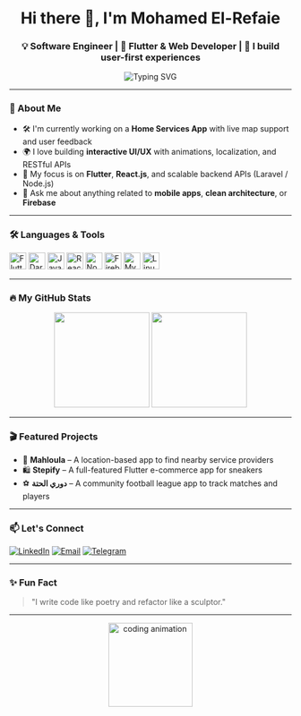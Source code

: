 <h1 align="center">Hi there 👋, I'm Mohamed El-Refaie</h1>
<h3 align="center">💡 Software Engineer | 🧠 Flutter & Web Developer | 🚀 I build user-first experiences</h3>

<p align="center">
  <img src="https://readme-typing-svg.demolab.com/?lines=Passionate+Flutter+Developer;MERN+Stack+Explorer;Loves+Clean+Code+&+Architecture;Always+Learning+New+Things&center=true&width=500&height=30&color=58A6FF&pause=1000" alt="Typing SVG" />
</p>

---

### 🚀 About Me

- 🛠️ I'm currently working on a **Home Services App** with live map support and user feedback  
- 🌍 I love building **interactive UI/UX** with animations, localization, and RESTful APIs  
- 🎯 My focus is on **Flutter**, **React.js**, and scalable backend APIs (Laravel / Node.js)  
- 💬 Ask me about anything related to **mobile apps**, **clean architecture**, or **Firebase**

---

### 🛠️ Languages & Tools

<p align="left">
  <img src="https://cdn.jsdelivr.net/gh/devicons/devicon/icons/flutter/flutter-original.svg" height="30" alt="Flutter"/>
  <img src="https://cdn.jsdelivr.net/gh/devicons/devicon/icons/dart/dart-original.svg" height="30" alt="Dart"/>
  <img src="https://cdn.jsdelivr.net/gh/devicons/devicon/icons/javascript/javascript-original.svg" height="30" alt="JavaScript"/>
  <img src="https://cdn.jsdelivr.net/gh/devicons/devicon/icons/react/react-original.svg" height="30" alt="React"/>
  <img src="https://cdn.jsdelivr.net/gh/devicons/devicon/icons/nodejs/nodejs-original.svg" height="30" alt="Node.js"/>
  <img src="https://cdn.jsdelivr.net/gh/devicons/devicon/icons/firebase/firebase-plain.svg" height="30" alt="Firebase"/>
  <img src="https://cdn.jsdelivr.net/gh/devicons/devicon/icons/mysql/mysql-original.svg" height="30" alt="MySQL"/>
  <img src="https://cdn.jsdelivr.net/gh/devicons/devicon/icons/linux/linux-original.svg" height="30" alt="Linux"/>
</p>

---

### 🔥 My GitHub Stats

<p align="center">
  <img height="170" src="https://github-readme-stats.vercel.app/api?username=your-github-username&show_icons=true&theme=radical" />
  <img height="170" src="https://github-readme-stats.vercel.app/api/top-langs/?username=your-github-username&layout=compact&theme=radical" />
</p>

---

### 🎬 Featured Projects

- 🔧 **Mahloula** – A location-based app to find nearby service providers  
- 🛍️ **Stepify** – A full-featured Flutter e-commerce app for sneakers  
- ⚽ **دوري الحتة** – A community football league app to track matches and players  

---

### 📫 Let's Connect

<p align="left">
  <a href="https://www.linkedin.com/in/your-profile-link" target="_blank"><img alt="LinkedIn" src="https://img.shields.io/badge/LinkedIn-blue?style=for-the-badge&logo=linkedin"></a>
  <a href="mailto:your.email@example.com"><img alt="Email" src="https://img.shields.io/badge/Gmail-red?style=for-the-badge&logo=gmail&logoColor=white"></a>
  <a href="https://t.me/yourtelegram"><img alt="Telegram" src="https://img.shields.io/badge/Telegram-0088cc?style=for-the-badge&logo=telegram&logoColor=white"></a>
</p>

---

### ✨ Fun Fact

> "I write code like poetry and refactor like a sculptor."

---

<!-- ANIMATIONS + LOTTIE -->
<p align="center">
  <img src="https://lottie.host/7e325eab-d37a-45d4-86be-41fa719d54ee/azijIFDAbV.json" height="150" alt="coding animation">
</p>
